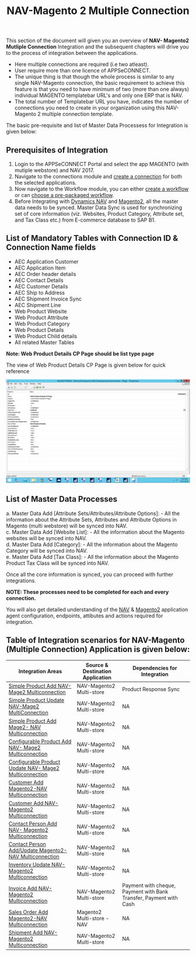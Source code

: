 ﻿---
title: "NAV-Magento 2 Multiple Connection"
toc: true
tag: developers
category: "Integration"
menus: 
    integration:
        title: "NAV-Magento 2 Multiple Connection"
        icon: fa fa-wpexplorer
        identifier: navmagentointegration
---

This section of the document will given you an overview of **NAV- Magento2 Mutliple Connection** Integration and the subsequent chapters  will drive 
you to the process of integration between the applications.

- Here multiple connections are required (i.e two atleast).
- User require more than one licence of APPSeCONNECT. 
- The unique thing is that though the whole process is similar to any single NAV-Magento connection, the basic requirement to 
  achieve this feature is that you need to have minimum of two (more than one always) individual MAGENTO templatebar 
  URL's and only one ERP that is NAV. 
 - The total number of Templatebar URL you have, indicates the number of connections you need to 
  create in your organization using this NAV-Magento 2 multiple connection template.

The basic pre-requisite and list of Master Data Processess for Integration is given below: 

## Prerequisites of Integration

1.	Login to the APPSeCONNECT Portal and select the app MAGENTO (with mutiple webstore) and NAV 2017.
2.	Navigate to the connections module and [create a connection](/getting-started/#creating-connection--executing-the-touchpoint) for both the selected applications.	
3.	Now navigate to the Workflow module, you can either [create a workflow](/workflow/steps-to-create-your-first-workflow/) or 
    can [choose a pre-packaged workflow](/workflow/steps-to-choose-your-workflow/).
4.	Before Integrating with [Dynamics NAV]() and [Magento2](/connectors/Magento2/), all the master data needs to be synced. Master Data Sync is used 
    for synchronizing set of core information (viz. Websites, Product Category, Attribute set, and Tax Class etc.) from E-commerce database to SAP B1.

## List of Mandatory Tables with Connection ID & Connection Name fields

* AEC Application Customer
* AEC Application Item
* AEC Order header details
* AEC Contact Details
* AEC Customer Details
* AEC Ship to Address
* AEC Shipment Invoice Sync
* AEC Shipment Line
* Web Product Website 
* Web Product Attribute
* Web Product Category
* Web Product Details
* Web Product Child details
* All related Master Tables

**Note: Web Product Details CP Page should be list type page**

The view of Web Product Details CP Page is given below for quick reference

![webproduct-detailpage](/staticfiles/integration/media/webproduct-detailpage.png)  

## List of Master Data Processes

a.	Master Data Add [Attribute Sets/Attributes/Attribute Options]: - All the information about the Attribute Sets, Attributes and Attribute Options in Magento (multi webstore) will be synced into NAV.                       
c.	Master Data Add [Website List]: -  All the information about the Magento websites will be synced into NAV.              
d.	Master Data Add [Category]: - All the information about the Magento Category will be synced into NAV.                
e.	Master Data Add [Tax Class]: - All the information about the Magento Product Tax Class will be synced into NAV.         
            
Once all the core information is synced, you can proceed with further integrations. 

**NOTE: These processes need to be completed for each and every connection.**

You will also get detailed understanding of the [NAV](/connectors/Dynamicsnav-Business-Central/) & [Magento2](/connectors/Magento2/) application agent configuration, endpoints, attibutes and actions required for integration.

## Table of Integration scenarios for NAV-Magento (Multiple Connection) Application is given below:

|Integration Areas|Source & Destination Application|Dependencies for Integration|
|---|-------------|---|
|[Simple Product Add NAV- Mage2 Multiconnection](/integration/simple-productadd/)|NAV-Magento2 Multi-store|Product Response Sync|
|[Simple Product Update NAV-Mage2 MultiConnection](/integration/simpleprdct-update/)|NAV-Magento2 Multi-store|NA|
|[Simple Product Add Mage2- NAV Multiconnection](/integration/simple-productadd-mage2tonav/)|NAV-Magento2 Multi-store|NA|
|[Configurable Product Add NAV- Mage2 Multiconnection](/integration/configproduct-add/)|NAV-Magento2 Multi-store|NA|
|[Configurable Product Update NAV- Mage2 Multiconnection](/integration/configprdt-update/)|NAV-Magento2 Multi-store|NA|
|[Customer Add Magento2-NAV Multiconnection](/integration/customeradd-mage2tonav/)|NAV-Magento2 Multi-store|NA|
|[Customer Add NAV- Magento2 Multiconnection](/integration/customeradd-navtomage2/)|NAV-Magento2 Multi-store|NA|
|[Contact Person Add NAV- Magento2 Multiconnection](/integration/contactperson-add/)|NAV-Magento2 Multi-store|NA|
[Contact Person Add/Update Magento2- NAV Multiconnection](/integration/contactperson-addupdate/)|NAV-Magento2 Multi-store|NA|
|[Inventory Update NAV- Magento2 Multiconnection](/integration/inventory-update/)|NAV-Magento2 Multi-store|NA|
|[Invoice Add NAV- Magento2 Multiconnection](/integration/invoice-add/)|NAV-Magento2 Multi-store|Payment with cheque, Payment with Bank Transfer, Payment with Cash|
|[Sales Order Add Magento2-NAV Multiconnection](/integration/sales-order/)|Magento2 Multi-store - NAV|NA|
|[Shipment Add NAV- Magento2 Multiconnection](/integration/shipment/)|NAV-Magento2 Multi-store|NA|



